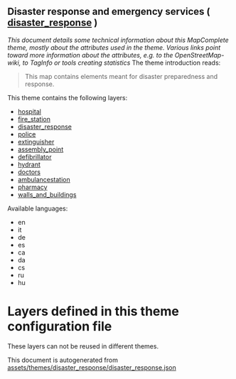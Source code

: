 [//]: # (WARNING: this file is automatically generated. Please find the sources at the bottom and edit those sources)

## Disaster response and emergency services ( [disaster_response](https://mapcomplete.org/disaster_response) )
_This document details some technical information about this MapComplete theme, mostly about the attributes used in the theme. Various links point toward more information about the attributes, e.g. to the OpenStreetMap-wiki, to TagInfo or tools creating statistics_
The theme introduction reads:

> This map contains elements meant for disaster preparedness and response.

This theme contains the following layers:

 - [hospital](../Layers/hospital.md)
 - [fire_station](../Layers/fire_station.md)
 - [disaster_response](../Layers/disaster_response.md)
 - [police](../Layers/police.md)
 - [extinguisher](../Layers/extinguisher.md)
 - [assembly_point](../Layers/assembly_point.md)
 - [defibrillator](../Layers/defibrillator.md)
 - [hydrant](../Layers/hydrant.md)
 - [doctors](../Layers/doctors.md)
 - [ambulancestation](../Layers/ambulancestation.md)
 - [pharmacy](../Layers/pharmacy.md)
 - [walls_and_buildings](../Layers/walls_and_buildings.md)

Available languages:

 - en
 - it
 - de
 - es
 - ca
 - da
 - cs
 - ru
 - hu

# Layers defined in this theme configuration file
These layers can not be reused in different themes.


This document is autogenerated from [assets/themes/disaster_response/disaster_response.json](https://github.com/pietervdvn/MapComplete/blob/develop/assets/themes/disaster_response/disaster_response.json)
